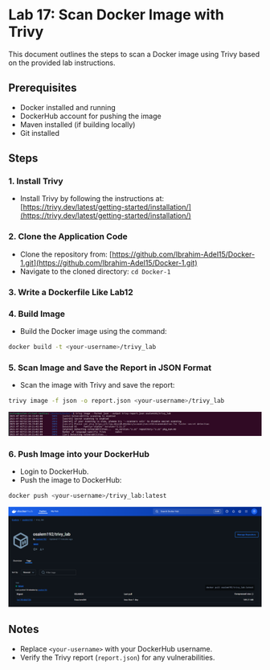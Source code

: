 # Lab 17: Scan Docker Image with Trivy

This document outlines the steps to scan a Docker image using Trivy based on the provided lab instructions.

## Prerequisites
- Docker installed and running
- DockerHub account for pushing the image
- Maven installed (if building locally)
- Git installed

## Steps

### 1. Install Trivy
- Install Trivy by following the instructions at: [https://trivy.dev/latest/getting-started/installation/](https://trivy.dev/latest/getting-started/installation/)

### 2. Clone the Application Code
- Clone the repository from: [https://github.com/Ibrahim-Adel15/Docker-1.git](https://github.com/Ibrahim-Adel15/Docker-1.git)
- Navigate to the cloned directory: `cd Docker-1`

### 3. Write a Dockerfile Like Lab12 

### 4. Build Image
- Build the Docker image using the command: 
```bash
docker build -t <your-username>/trivy_lab
```
### 5. Scan Image and Save the Report in JSON Format
- Scan the image with Trivy and save the report: 
```bash
trivy image -f json -o report.json <your-username>/trivy_lab
```
![alt text](Images/trivy_result.png)


### 6. Push Image into your DockerHub
- Login to DockerHub.
- Push the image to DockerHub: 
```bash
docker push <your-username>/trivy_lab:latest
```
![alt text](Images/DockerHub.png)

## Notes
- Replace `<your-username>` with your DockerHub username.
- Verify the Trivy report (`report.json`) for any vulnerabilities.